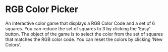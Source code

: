 # RGB Color Picker

An interactive color game that displays a RGB Color Code and a set of 6 squares.  You can reduce the set of squares to 3 by clicking the 'Easy' button. The object of the game is to select the color from the set of squares that matches the RGB color code. You can reset the colors by clicking 'New Colors'.  
